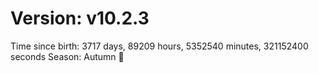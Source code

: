 # Version: v10.2.3
Time since birth: 3717 days, 89209 hours, 5352540 minutes, 321152400 seconds
Season: Autumn 🍁
